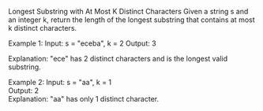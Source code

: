 Longest Substring with At Most K Distinct Characters
Given a string s and an integer k, return the length of the longest substring that contains at most k distinct characters.

Example 1:
Input: s = "eceba", k = 2
Output: 3

Explanation: "ece" has 2 distinct characters and is the longest valid substring.


Example 2:
Input: s = "aa", k = 1  
Output: 2  
Explanation: "aa" has only 1 distinct character.